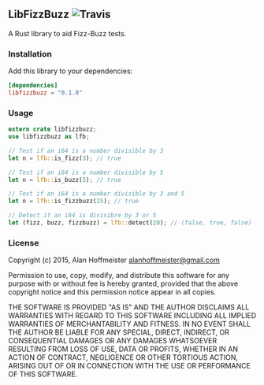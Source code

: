 LibFizzBuzz ![Travis](https://travis-ci.org/alanhoff/rust-libfizzbuzz.svg)
-----------

A Rust library to aid Fizz-Buzz tests.

### Installation

Add this library to your dependencies:

```toml
[dependencies]
libfizzbuzz = "0.1.0"
```

### Usage

```rust
extern crate libfizzbuzz;
use libfizzbuzz as lfb;

// Test if an i64 is a number divisible by 3
let n = lfb::is_fizz(3); // true

// Test if an i64 is a number divisible by 5
let n = lfb::is_buzz(5); // true

// Test if an i64 is a number divisible by 3 and 5
let n = lfb::is_fizzbuzz(15); // true

// Detect if an i64 is divisibre by 3 or 5
let (fizz, buzz, fizzbuzz) = lfb::detect(20); // (false, true, false)
```

### License

Copyright (c) 2015, Alan Hoffmeister <alanhoffmeister@gmail.com>

Permission to use, copy, modify, and distribute this software for any
purpose with or without fee is hereby granted, provided that the above
copyright notice and this permission notice appear in all copies.

THE SOFTWARE IS PROVIDED "AS IS" AND THE AUTHOR DISCLAIMS ALL WARRANTIES
WITH REGARD TO THIS SOFTWARE INCLUDING ALL IMPLIED WARRANTIES OF
MERCHANTABILITY AND FITNESS. IN NO EVENT SHALL THE AUTHOR BE LIABLE FOR
ANY SPECIAL, DIRECT, INDIRECT, OR CONSEQUENTIAL DAMAGES OR ANY DAMAGES
WHATSOEVER RESULTING FROM LOSS OF USE, DATA OR PROFITS, WHETHER IN AN
ACTION OF CONTRACT, NEGLIGENCE OR OTHER TORTIOUS ACTION, ARISING OUT OF
OR IN CONNECTION WITH THE USE OR PERFORMANCE OF THIS SOFTWARE.
